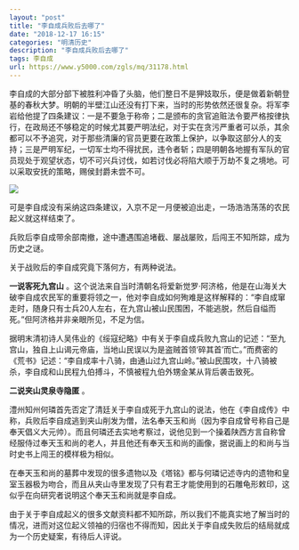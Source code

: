 ```yaml
---
layout: "post"
title: "李自成兵败后去哪了"
date: "2018-12-17 16:15"
categories: "明清历史"
description: "李自成兵败后去哪了"
tags: 李自成
url: https://www.y5000.com/zgls/mq/31178.html
---
```






李自成的大部分部下被胜利冲昏了头脑，他们整日不是狎妓取乐，便是做着新朝登基的春秋大梦。明朝的半壁江山还没有打下来，当时的形势依然还很复杂。将军李岩给他提了四条建议：一是不要急于称帝；二是颁布的贪官追赃法令要严格按律执行，在政局还不够稳定的时候尤其要严明法纪，对于实在贪污严重者可以杀，其余都可以不予追究，对于那些清廉的官员更要在政策上保护，以争取这部分人的支持；三是严明军纪，一切军士均不得扰民，违令者斩；四是明朝各地握有军队的官员现处于观望状态，切不可兴兵讨伐，如若讨伐必将陷大顺于万劫不复之境地。可以采取安抚的策略，赐侯封爵未尝不可。

![](https://img.y5000.com/uploads/allimg/180629/8-1P6291F92J20.jpg)

可是李自成没有采纳这四条建议，入京不足一月便被迫出走，一场浩浩荡荡的农民起义就这样结束了。

兵败后李自成带余部南撤，途中遭遇围追堵截、屡战屡败，后闯王不知所踪，成为历史之谜。

关于战败后的李自成究竟下落何方，有两种说法。

**一说客死九宫山**
。这个说法来自当时清朝名将爱新觉罗·阿济格，他是在山海关大破李自成农民军的重要将领之一，他对李自成如何殉难是这样解释的：“李自成窜走时，随身只有士兵20人左右，在九宫山被山民围困，不能逃脱，然后自缢而死。”但阿济格并非亲眼所见，不足为信。

据明末清初诗人吴伟业的《绥寇纪略》中有关于李自成兵败九宫山的记述：“至九宫山，独自上山谒元帝庙，当地山民误以为是盗贼首领‘碎其首’而亡。”而费密的《荒书》记述：“李自成率十八骑，由通山过九宫山岭。”被山民围攻，十八骑被杀，李自成和山民程九伯搏斗，不慎被程九伯外甥金某从背后袭击致死。

**二说夹山灵泉寺隐匿** 。

澧州知州何璘首先否定了清廷关于李自成死于九宫山的说法，他在《李自成传》中称，兵败后李自成逃到夹山削发为僧，法名奉天玉和尚（因为李自成曾号称自己是奉天倡义大元帅）。而且何璘还去实地考察过，说他见到一个操着陕西方言自称曾经服侍过奉天玉和尚的老人，并且他还有奉天玉和尚的画像，据说画上的和尚与当时史书上闯王的模样极为相似。

在奉天玉和尚的墓葬中发现的很多遗物以及《塔铭》都与何璘记述寺内的遗物和皇室玉器极为吻合，而且从夹山寺里发现了只有君王才能使用到的石雕龟形敕印，这似乎在向研究者说明这个奉天玉和尚就是李自成。

由于关于李自成起义的很多文献资料都不知所踪，所以我们不能真实地了解当时的情况，进而对这位起义领袖的归宿也不得而知，因此关于李自成失败后的结局就成为一个历史疑案，有待后人评说。
